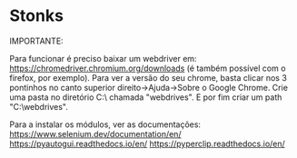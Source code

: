 # Stonks

IMPORTANTE:

Para funcionar é preciso baixar um webdriver em: https://chromedriver.chromium.org/downloads (é também possível com o firefox, por exemplo).
Para ver a versão do seu chrome, basta clicar nos 3 pontinhos no canto superior direito->Ajuda->Sobre o Google Chrome.
Crie uma pasta no diretório C:\ chamada "webdrives". E por fim criar um path "C:\webdrives".

Para a instalar os módulos, ver as documentações:
https://www.selenium.dev/documentation/en/
https://pyautogui.readthedocs.io/en/
https://pyperclip.readthedocs.io/en/
